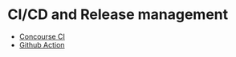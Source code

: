 CI/CD and Release management
============================

* [Concourse CI](concourse_ci.md)
* [Github Action](github_actions.md)